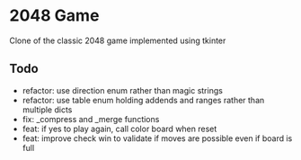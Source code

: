 # 2048 Game

Clone of the classic 2048 game implemented using tkinter

## Todo

- refactor: use direction enum rather than magic strings
- refactor: use table enum holding addends and ranges rather than multiple dicts
- fix: _compress and _merge functions
- feat: if yes to play again, call color board when reset
- feat: improve check win to validate if moves are possible even if board is full
